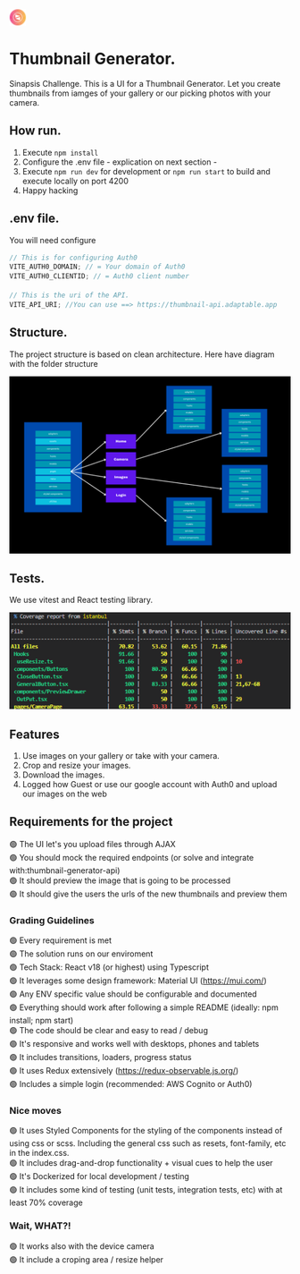 <img 
alt="Thumbnail generator Logo"
src="https://raw.githubusercontent.com/MartinMaffei95/th-ui/d77b5f180722cf88d8a2dd8d9439916d4dc3c72c/docs/logo.svg"
width="30vw"
/>

# Thumbnail Generator.

Sinapsis Challenge. This is a UI for a Thumbnail Generator. Let you create thumbnails from iamges of your gallery or our picking photos with your camera.

## How run.

1. Execute `npm install`
2. Configure the .env file - explication on next section -
3. Execute `npm run dev` for development or `npm run start` to build and execute locally on port 4200
4. Happy hacking

## .env file.

You will need configure

```js
// This is for configuring Auth0
VITE_AUTH0_DOMAIN; // = Your domain of Auth0
VITE_AUTH0_CLIENTID; // = Auth0 client number

// This is the uri of the API.
VITE_API_URI; //You can use ==> https://thumbnail-api.adaptable.app
```

## Structure.

The project structure is based on clean architecture. Here have diagram with the folder structure

![Clean Architecture Diagram](https://github.com/MartinMaffei95/th-ui/blob/main/docs/CleanArchitectureDiagram.png?raw=true)

## Tests.

We use vitest and React testing library.

![Test coverage](https://raw.githubusercontent.com/MartinMaffei95/th-ui/main/docs/Tests.png)

## Features

1. Use images on your gallery or take with your camera.
2. Crop and resize your images.
3. Download the images.
4. Logged how Guest or use our google account with Auth0 and upload our images on the web

## Requirements for the project

🟢 The UI let's you upload files through AJAX  
🟢 You should mock the required endpoints (or solve and integrate with:thumbnail-generator-api)  
🟢 It should preview the image that is going to be processed  
🟢 It should give the users the urls of the new thumbnails and preview them

### Grading Guidelines

🟢 Every requirement is met  
🟢 The solution runs on our enviroment  
🟢 Tech Stack: React v18 (or highest) using Typescript  
🟢 It leverages some design framework: Material UI (https://mui.com/)  
🟢 Any ENV specific value should be configurable and documented  
🟢 Everything should work after following a simple README (ideally: npm install; npm start)  
🟢 The code should be clear and easy to read / debug  
🟢 It's responsive and works well with desktops, phones and tablets  
🟢 It includes transitions, loaders, progress status  
🟢 It uses Redux extensively (https://redux-observable.js.org/)  
🟢 Includes a simple login (recommended: AWS Cognito or Auth0)

### Nice moves

🟢 It uses Styled Components for the styling of the components instead of using css or scss. Including the general css such as resets, font-family, etc in the index.css.  
🟢 It includes drag-and-drop functionality + visual cues to help the user  
🟢 It's Dockerized for local development / testing  
🟢 It includes some kind of testing (unit tests, integration tests, etc) with at least 70% coverage

### Wait, WHAT?!

🟢 It works also with the device camera  
🟢 It include a croping area / resize helper
